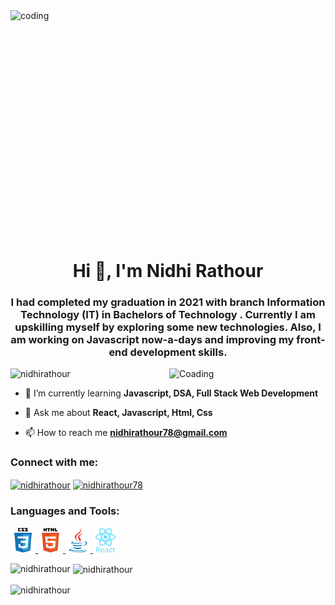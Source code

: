 <!-- [![](https://kinsta.com/wp-content/uploads/2023/02/github-pages-1024x512.jpg)](https://nidhirathour.github.io) -->
<img align="left" alt="coding" width="100%" height="400" src="https://cdn.dribbble.com/users/1920348/screenshots/4332641/shot09.gif" >

<h1 align="center">Hi 👋, I'm Nidhi Rathour</h1>
<h3 align="center">I had completed my graduation in 2021 with branch Information Technology (IT) in Bachelors of Technology . Currently I am upskilling myself by exploring some new technologies. Also, I am working on Javascript now-a-days and improving my front-end development skills.</h3>
<img align="right" alt="Coading" width="250" src="https://cdn.dribbble.com/users/4055494/screenshots/15215756/media/d2b66c4ca0192aa26d103448b3d1518b.gif">


<p align="left"> <img src="https://komarev.com/ghpvc/?username=nidhirathour&label=Profile%20views&color=0e75b6&style=flat" alt="nidhirathour" /> </p>

- 🌱 I’m currently learning **Javascript, DSA, Full Stack Web Development** 

- 💬 Ask me about **React, Javascript, Html, Css**

- 📫 How to reach me **nidhirathour78@gmail.com**

<h3 align="left">Connect with me:</h3>
<p align="left">
<a href="https://linkedin.com/in/nidhirathour" target="blank"><img align="center" src="https://raw.githubusercontent.com/rahuldkjain/github-profile-readme-generator/master/src/images/icons/Social/linked-in-alt.svg" alt="nidhirathour" height="30" width="40" /></a>
<a href="https://www.hackerearth.com/nidhirathour78" target="blank"><img align="center" src="https://raw.githubusercontent.com/rahuldkjain/github-profile-readme-generator/master/src/images/icons/Social/hackerearth.svg" alt="nidhirathour78" height="30" width="40" /></a>
</p>

<h3 align="left">Languages and Tools:</h3>
<p align="left"> <a href="https://www.w3schools.com/css/" target="_blank" rel="noreferrer"> <img src="https://raw.githubusercontent.com/devicons/devicon/master/icons/css3/css3-original-wordmark.svg" alt="css3" width="40" height="40"/> </a> <a href="https://www.w3.org/html/" target="_blank" rel="noreferrer"> <img src="https://raw.githubusercontent.com/devicons/devicon/master/icons/html5/html5-original-wordmark.svg" alt="html5" width="40" height="40"/> </a> <a href="https://www.java.com" target="_blank" rel="noreferrer"> <img src="https://raw.githubusercontent.com/devicons/devicon/master/icons/java/java-original.svg" alt="java" width="40" height="40"/> </a> <a href="https://reactjs.org/" target="_blank" rel="noreferrer"> <img src="https://raw.githubusercontent.com/devicons/devicon/master/icons/react/react-original-wordmark.svg" alt="react" width="40" height="40"/> </a> </p>

<p><img align="left" src="https://github-readme-stats.vercel.app/api/top-langs?username=nidhirathour&show_icons=true&locale=en&layout=compact" alt="nidhirathour" /></p>

<p>&nbsp;<img align="center" src="https://github-readme-stats.vercel.app/api?username=nidhirathour&show_icons=true&locale=en" alt="nidhirathour" /></p>

<p><img align="center" src="https://github-readme-streak-stats.herokuapp.com/?user=nidhirathour&" alt="nidhirathour" /></p>
